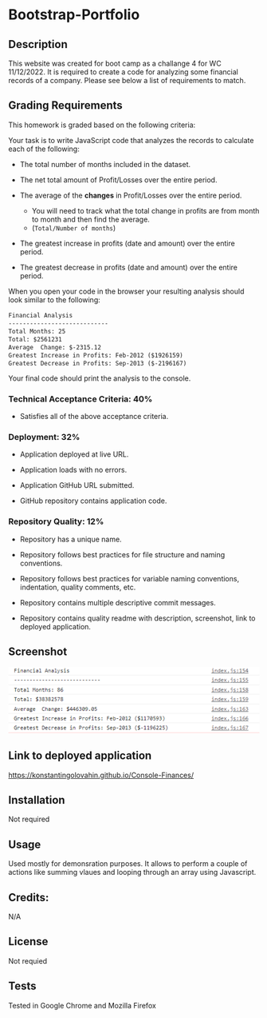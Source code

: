 # Bootstrap-Portfolio

## Description
 
This website was created for boot camp as a challange 4 for WC 11/12/2022. It is required to create a code for analyzing some financial records of a company. Please see below a list of requirements to match.

## Grading Requirements

This homework is graded based on the following criteria: 

Your task is to write JavaScript code that analyzes the records to calculate each of the following:

* The total number of months included in the dataset.

* The net total amount of Profit/Losses over the entire period.

* The average of the **changes** in Profit/Losses over the entire period.
  * You will need to track what the total change in profits are from month to month and then find the average.
  * (`Total/Number of months`)

* The greatest increase in profits (date and amount) over the entire period.

* The greatest decrease in profits (date and amount) over the entire period.

When you open your code in the browser your resulting analysis should look similar to the following:

  ```text
  Financial Analysis
  ----------------------------
  Total Months: 25
  Total: $2561231
  Average  Change: $-2315.12
  Greatest Increase in Profits: Feb-2012 ($1926159)
  Greatest Decrease in Profits: Sep-2013 ($-2196167)
  ```

Your final code should print the analysis to the console.


### Technical Acceptance Criteria: 40%

* Satisfies all of the above acceptance criteria.

### Deployment: 32%

* Application deployed at live URL.

* Application loads with no errors.

* Application GitHub URL submitted.

* GitHub repository contains application code.

### Repository Quality: 12%

* Repository has a unique name.

* Repository follows best practices for file structure and naming conventions.

* Repository follows best practices for variable naming conventions, indentation, quality comments, etc.

* Repository contains multiple descriptive commit messages.

* Repository contains quality readme with description, screenshot, link to deployed application.

## Screenshot

![Console Finances](./images/Screenshot.png?raw=true "Console Finances")

## Link to deployed application

https://konstantingolovahin.github.io/Console-Finances/

## Installation

Not required

## Usage

Used mostly for demonsration purposes. It allows to perform a couple of actions like summing vlaues and looping through an array using Javascript.


## Credits:

N/A

## License

Not requied

## Tests

Tested in Google Chrome and Mozilla Firefox

